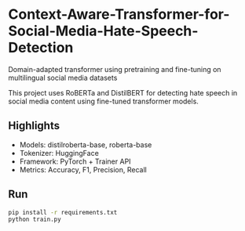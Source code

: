 # Context-Aware-Transformer-for-Social-Media-Hate-Speech-Detection
Domain-adapted transformer using pretraining and fine-tuning on multilingual social media datasets


This project uses RoBERTa and DistilBERT for detecting hate speech in social media content using fine-tuned transformer models.

## Highlights
- Models: distilroberta-base, roberta-base
- Tokenizer: HuggingFace
- Framework: PyTorch + Trainer API
- Metrics: Accuracy, F1, Precision, Recall

## Run
```bash
pip install -r requirements.txt
python train.py
